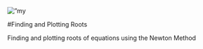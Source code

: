 

<p align=”center”>
<img width=”400" height=”400" src=”https://raw.githubusercontent.com/taylorkrn/NewtonMethod/main/Figure.png" alt=”my banner”>
</p>

#Finding and Plotting Roots

Finding and plotting roots of equations using the Newton Method

